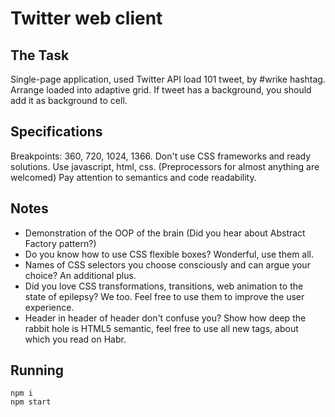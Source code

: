 # Twitter web client
## The Task
Single-page application, used Twitter API load 101 tweet, by #wrike hashtag.
Arrange loaded into adaptive grid.
If tweet has a background, you should add it as background to cell.
## Specifications
Breakpoints: 360, 720, 1024, 1366.
Don't use CSS frameworks and ready solutions.
Use javascript, html, css. (Preprocessors for almost anything are welcomed)
Pay attention to semantics and code readability.
## Notes
- Demonstration of the OOP of the brain (Did you hear about Abstract Factory pattern?)
- Do you know how to use CSS flexible boxes? Wonderful, use them all.
- Names of CSS selectors you choose consciously and can argue your choice? An additional plus.
- Did you love CSS transformations, transitions, web animation to the state of epilepsy? We too. Feel free to use them to improve the user experience.
- Header in header of header don't confuse you? Show how deep the rabbit hole is HTML5 semantic, feel free to use all new tags, about which you read on Habr.
## Running
```
npm i
npm start
```
